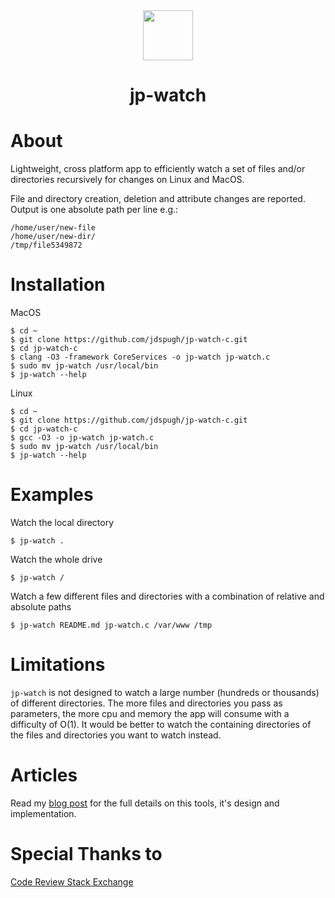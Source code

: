 <div align="center">
  <img style="height:80px" src="https://jdspugh.github.io/image/jp-watch/jp-watch-logo.png" />
  <h1>jp-watch</h1>
</div>

# About

Lightweight, cross platform app to efficiently watch a set of files and/or directories recursively for changes on Linux and MacOS.

File and directory creation, deletion and attribute changes are reported. Output is one absolute path per line e.g.:
```
/home/user/new-file
/home/user/new-dir/
/tmp/file5349872
```

# Installation

MacOS
```
$ cd ~
$ git clone https://github.com/jdspugh/jp-watch-c.git
$ cd jp-watch-c
$ clang -O3 -framework CoreServices -o jp-watch jp-watch.c
$ sudo mv jp-watch /usr/local/bin
$ jp-watch --help
```

Linux
```
$ cd ~
$ git clone https://github.com/jdspugh/jp-watch-c.git
$ cd jp-watch-c
$ gcc -O3 -o jp-watch jp-watch.c
$ sudo mv jp-watch /usr/local/bin
$ jp-watch --help
```

# Examples

Watch the local directory
```
$ jp-watch .
```

Watch the whole drive
```
$ jp-watch /
```

Watch a few different files and directories with a combination of relative and absolute paths
```
$ jp-watch README.md jp-watch.c /var/www /tmp
```

# Limitations

`jp-watch` is not designed to watch a large number (hundreds or thousands) of different directories. The more files and directories you pass as parameters, the more cpu and memory the app will consume with a difficulty of O(1). It would be better to watch the containing directories of the files and directories you want to watch instead.

# Articles

Read my [blog post](https://jdspugh.github.io/2023/02/23/jp-watch-c.html) for the full details on this tools, it's design and implementation.

# Special Thanks to

[Code Review Stack Exchange](https://codereview.stackexchange.com/questions/283521/minimalist-recursive-file-watcher-macos-linux)
